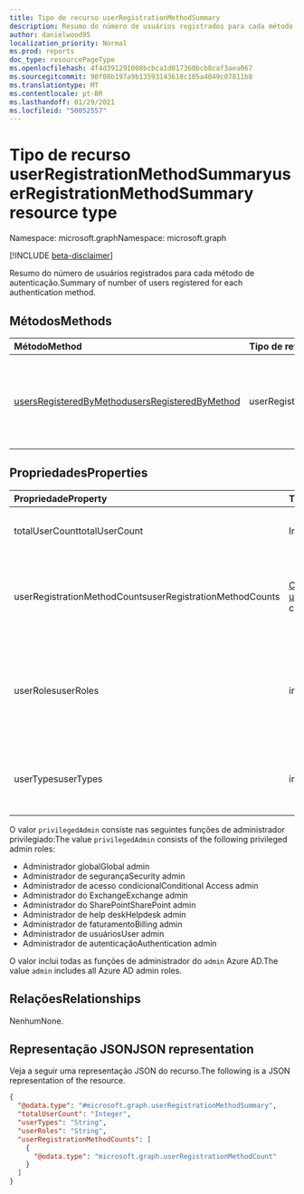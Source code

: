 ```yaml
---
title: Tipo de recurso userRegistrationMethodSummary
description: Resumo do número de usuários registrados para cada método de autenticação.
author: danielwood95
localization_priority: Normal
ms.prod: reports
doc_type: resourcePageType
ms.openlocfilehash: 4f4d391291008bcbca1d017360bcb8caf3aea067
ms.sourcegitcommit: 90f08b197a9b13593143618c105a4049c07811b8
ms.translationtype: MT
ms.contentlocale: pt-BR
ms.lasthandoff: 01/29/2021
ms.locfileid: "50052557"
---
```

# <a name="userregistrationmethodsummary-resource-type"></a><span data-ttu-id="05922-103">Tipo de recurso userRegistrationMethodSummary</span><span class="sxs-lookup"><span data-stu-id="05922-103">userRegistrationMethodSummary resource type</span></span>

<span data-ttu-id="05922-104">Namespace: microsoft.graph</span><span class="sxs-lookup"><span data-stu-id="05922-104">Namespace: microsoft.graph</span></span>

[!INCLUDE [beta-disclaimer](../../includes/beta-disclaimer.md)]

<span data-ttu-id="05922-105">Resumo do número de usuários registrados para cada método de autenticação.</span><span class="sxs-lookup"><span data-stu-id="05922-105">Summary of number of users registered for each authentication method.</span></span>

## <a name="methods"></a><span data-ttu-id="05922-106">Métodos</span><span class="sxs-lookup"><span data-stu-id="05922-106">Methods</span></span>

| <span data-ttu-id="05922-107">Método</span><span class="sxs-lookup"><span data-stu-id="05922-107">Method</span></span>       | <span data-ttu-id="05922-108">Tipo de retorno</span><span class="sxs-lookup"><span data-stu-id="05922-108">Return Type</span></span> | <span data-ttu-id="05922-109">Descrição</span><span class="sxs-lookup"><span data-stu-id="05922-109">Description</span></span> |
|:-------------|:------------|:------------|
| [<span data-ttu-id="05922-110">usersRegisteredByMethod</span><span class="sxs-lookup"><span data-stu-id="05922-110">usersRegisteredByMethod</span></span>](../api/authenticationmethodsroot-usersregisteredbymethod.md) | <span data-ttu-id="05922-111">userRegistrationMethodSummary</span><span class="sxs-lookup"><span data-stu-id="05922-111">userRegistrationMethodSummary</span></span> | <span data-ttu-id="05922-112">Obter o número de usuários registrados para cada método de autenticação.</span><span class="sxs-lookup"><span data-stu-id="05922-112">Get the number of users registered for each authentication method.</span></span> |

## <a name="properties"></a><span data-ttu-id="05922-113">Propriedades</span><span class="sxs-lookup"><span data-stu-id="05922-113">Properties</span></span>
|<span data-ttu-id="05922-114">Propriedade</span><span class="sxs-lookup"><span data-stu-id="05922-114">Property</span></span>|<span data-ttu-id="05922-115">Tipo</span><span class="sxs-lookup"><span data-stu-id="05922-115">Type</span></span>|<span data-ttu-id="05922-116">Descrição</span><span class="sxs-lookup"><span data-stu-id="05922-116">Description</span></span>|
|:---|:---|:---|
|<span data-ttu-id="05922-117">totalUserCount</span><span class="sxs-lookup"><span data-stu-id="05922-117">totalUserCount</span></span>|<span data-ttu-id="05922-118">Int64</span><span class="sxs-lookup"><span data-stu-id="05922-118">Int64</span></span>|<span data-ttu-id="05922-119">Número total de usuários no locatário.</span><span class="sxs-lookup"><span data-stu-id="05922-119">Total number of users in the tenant.</span></span>|
|<span data-ttu-id="05922-120">userRegistrationMethodCounts</span><span class="sxs-lookup"><span data-stu-id="05922-120">userRegistrationMethodCounts</span></span>|<span data-ttu-id="05922-121">[Coleção userRegistrationMethodCount](../resources/userregistrationmethodcount.md)</span><span class="sxs-lookup"><span data-stu-id="05922-121">[userRegistrationMethodCount](../resources/userregistrationmethodcount.md) collection</span></span>|<span data-ttu-id="05922-122">Número de usuários registrados para cada método de autenticação.</span><span class="sxs-lookup"><span data-stu-id="05922-122">Number of users registered for each authentication method.</span></span>|
|<span data-ttu-id="05922-123">userRoles</span><span class="sxs-lookup"><span data-stu-id="05922-123">userRoles</span></span>|<span data-ttu-id="05922-124">includedUserRoles</span><span class="sxs-lookup"><span data-stu-id="05922-124">includedUserRoles</span></span>|<span data-ttu-id="05922-125">Tipo de função de usuário.</span><span class="sxs-lookup"><span data-stu-id="05922-125">User role type.</span></span> <span data-ttu-id="05922-126">Os valores possíveis são: `all`, `privilegedAdmin`, `admin`, `user`.</span><span class="sxs-lookup"><span data-stu-id="05922-126">Possible values are: `all`, `privilegedAdmin`, `admin`, `user`.</span></span>|
|<span data-ttu-id="05922-127">userTypes</span><span class="sxs-lookup"><span data-stu-id="05922-127">userTypes</span></span>|<span data-ttu-id="05922-128">includedUserTypes</span><span class="sxs-lookup"><span data-stu-id="05922-128">includedUserTypes</span></span>|<span data-ttu-id="05922-129">Tipo de usuário.</span><span class="sxs-lookup"><span data-stu-id="05922-129">User type.</span></span> <span data-ttu-id="05922-130">Os valores possíveis são: `all`, `member`, `guest`.</span><span class="sxs-lookup"><span data-stu-id="05922-130">Possible values are: `all`, `member`, `guest`.</span></span>|

<span data-ttu-id="05922-131">O valor `privilegedAdmin` consiste nas seguintes funções de administrador privilegiado:</span><span class="sxs-lookup"><span data-stu-id="05922-131">The value `privilegedAdmin` consists of the following privileged admin roles:</span></span>

* <span data-ttu-id="05922-132">Administrador global</span><span class="sxs-lookup"><span data-stu-id="05922-132">Global admin</span></span>
* <span data-ttu-id="05922-133">Administrador de segurança</span><span class="sxs-lookup"><span data-stu-id="05922-133">Security admin</span></span>
* <span data-ttu-id="05922-134">Administrador de acesso condicional</span><span class="sxs-lookup"><span data-stu-id="05922-134">Conditional Access admin</span></span>
* <span data-ttu-id="05922-135">Administrador do Exchange</span><span class="sxs-lookup"><span data-stu-id="05922-135">Exchange admin</span></span>
* <span data-ttu-id="05922-136">Administrador do SharePoint</span><span class="sxs-lookup"><span data-stu-id="05922-136">SharePoint admin</span></span>
* <span data-ttu-id="05922-137">Administrador de help desk</span><span class="sxs-lookup"><span data-stu-id="05922-137">Helpdesk admin</span></span>
* <span data-ttu-id="05922-138">Administrador de faturamento</span><span class="sxs-lookup"><span data-stu-id="05922-138">Billing admin</span></span>
* <span data-ttu-id="05922-139">Administrador de usuários</span><span class="sxs-lookup"><span data-stu-id="05922-139">User admin</span></span>
* <span data-ttu-id="05922-140">Administrador de autenticação</span><span class="sxs-lookup"><span data-stu-id="05922-140">Authentication admin</span></span>

<span data-ttu-id="05922-141">O valor inclui todas as funções de administrador do `admin` Azure AD.</span><span class="sxs-lookup"><span data-stu-id="05922-141">The value `admin` includes all Azure AD admin roles.</span></span> 

## <a name="relationships"></a><span data-ttu-id="05922-142">Relações</span><span class="sxs-lookup"><span data-stu-id="05922-142">Relationships</span></span>
<span data-ttu-id="05922-143">Nenhum</span><span class="sxs-lookup"><span data-stu-id="05922-143">None.</span></span>

## <a name="json-representation"></a><span data-ttu-id="05922-144">Representação JSON</span><span class="sxs-lookup"><span data-stu-id="05922-144">JSON representation</span></span>
<span data-ttu-id="05922-145">Veja a seguir uma representação JSON do recurso.</span><span class="sxs-lookup"><span data-stu-id="05922-145">The following is a JSON representation of the resource.</span></span>
<!-- {
  "blockType": "resource",
  "@odata.type": "microsoft.graph.userRegistrationMethodSummary"
}
-->
``` json
{
  "@odata.type": "#microsoft.graph.userRegistrationMethodSummary",
  "totalUserCount": "Integer",
  "userTypes": "String",
  "userRoles": "String",
  "userRegistrationMethodCounts": [
    {
      "@odata.type": "microsoft.graph.userRegistrationMethodCount"
    }
  ]
}
```